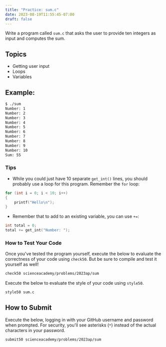 ```yaml
---
title: "Practice: sum.c"
date: 2023-08-19T11:55:45-07:00
draft: false
---
```


Write a program called `sum.c` that asks the user to provide ten integers as input and computes the sum.
<!--more-->

## Topics

* Getting user input
* Loops
* Variables

## Example:

```md
$ ./sum
Number: 1
Number: 2
Number: 3
Number: 4
Number: 5
Number: 6
Number: 7
Number: 8
Number: 9
Number: 10
Sum: 55
```

### Tips

* While you could just have 10 separate `get_int()` lines, you should probably use a loop for this program. Remember the `for` loop:

```C
for (int i = 0; i < 10; i++)
{
    printf("Hello\n");
}
```

* Remember that to add to an existing variable, you can use `+=`:

```C
int total = 0;
total += get_int("Number: ");
```

### How to Test Your Code

Once you've tested the program yourself, execute the below to evaluate the correctness of your code using `check50`. But be sure to compile and test it yourself as well!

```md
check50 scienceacademy/problems/2023ap/sum
```

Execute the below to evaluate the style of your code using `style50`.

```md
style50 sum.c
```

## How to Submit

Execute the below, logging in with your GitHub username and password when prompted. For security, you'll see asterisks (`*`) instead of the actual characters in your password.

```md
submit50 scienceacademy/problems/2023ap/sum
```